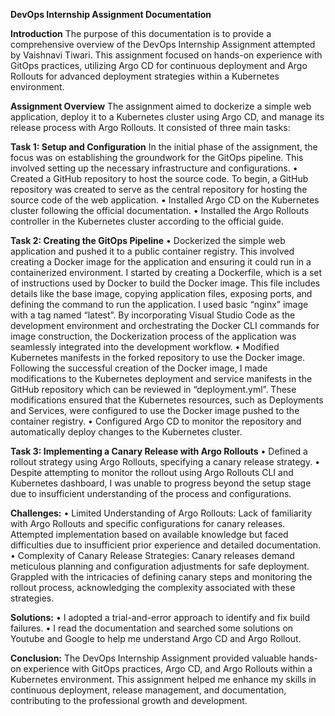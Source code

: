 **DevOps Internship Assignment Documentation**

**Introduction**
The purpose of this documentation is to provide a comprehensive overview of the DevOps Internship Assignment attempted by Vaishnavi Tiwari. This assignment focused on hands-on experience with GitOps practices, utilizing Argo CD for continuous deployment and Argo Rollouts for advanced deployment strategies within a Kubernetes environment.

**Assignment Overview**
The assignment aimed to dockerize a simple web application, deploy it to a Kubernetes cluster using Argo CD, and manage its release process with Argo Rollouts. It consisted of three main tasks:

**Task 1: Setup and Configuration**
In the initial phase of the assignment, the focus was on establishing the groundwork for the GitOps pipeline. This involved setting up the necessary infrastructure and configurations. 
•	Created a GitHub repository to host the source code.
To begin, a GitHub repository was created to serve as the central repository for hosting the source code of the web application. 
•	Installed Argo CD on the Kubernetes cluster following the official documentation.
•	Installed the Argo Rollouts controller in the Kubernetes cluster according to the official guide.

**Task 2: Creating the GitOps Pipeline**
•	Dockerized the simple web application and pushed it to a public container registry.
This involved creating a Docker image for the application and ensuring it could run in a containerized environment.
I started by creating a Dockerfile, which is a set of instructions used by Docker to build the Docker image. This file includes details like the base image, copying application files, exposing ports, and defining the command to run the application. I used basic “nginx” image with a tag named “latest”.
By incorporating Visual Studio Code as the development environment and orchestrating the Docker CLI commands for image construction, the Dockerization process of the application was seamlessly integrated into the development workflow.
•	Modified Kubernetes manifests in the forked repository to use the Docker image.
Following the successful creation of the Docker image, I made modifications to the Kubernetes deployment and service manifests in the GitHub repository which can be reviewed in “deployment.yml”. These modifications ensured that the Kubernetes resources, such as Deployments and Services, were configured to use the Docker image pushed to the container registry.
•	Configured Argo CD to monitor the repository and automatically deploy changes to the Kubernetes cluster.

**Task 3: Implementing a Canary Release with Argo Rollouts**
•	Defined a rollout strategy using Argo Rollouts, specifying a canary release strategy.
•	Despite attempting to monitor the rollout using Argo Rollouts CLI and Kubernetes dashboard, I was unable to progress beyond the setup stage due to insufficient understanding of the process and configurations.

**Challenges:**
•	Limited Understanding of Argo Rollouts:
Lack of familiarity with Argo Rollouts and specific configurations for canary releases. Attempted implementation based on available knowledge but faced difficulties due to insufficient prior experience and detailed documentation.
•	Complexity of Canary Release Strategies:
Canary releases demand meticulous planning and configuration adjustments for safe deployment. Grappled with the intricacies of defining canary steps and monitoring the rollout process, acknowledging the complexity associated with these strategies.

**Solutions:**
•	I adopted a trial-and-error approach to identify and fix build failures. 
•	I read the documentation and searched some solutions on Youtube and Google to help me understand Argo CD and Argo Rollout.

**Conclusion:**
The DevOps Internship Assignment provided valuable hands-on experience with GitOps practices, Argo CD, and Argo Rollouts within a Kubernetes environment. This assignment helped me enhance my skills in continuous deployment, release management, and documentation, contributing to the professional growth and development.

